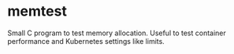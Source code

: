 # memtest
Small C program to test memory allocation. Useful to test container performance and Kubernetes settings like limits.
